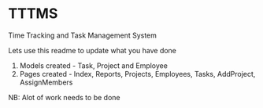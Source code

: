 # TTTMS
Time Tracking and Task Management System

Lets use this readme to update what you have done
1. Models created - Task, Project and Employee
2. Pages created - Index, Reports, Projects, Employees, Tasks, AddProject, AssignMembers

NB: Alot of work needs to be done

